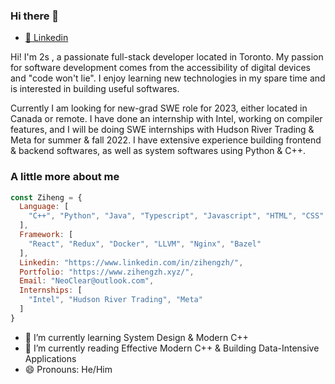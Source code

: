 ### Hi there 👋

- [:handbag: Linkedin](https://www.linkedin.com/in/zihengzh/)

Hi! I'm 2s , a passionate full-stack developer located in Toronto. My passion for software development comes from the accessibility of digital devices and "code won't lie". I enjoy learning new technologies in my spare time and is interested in building useful softwares.

Currently I am looking for new-grad SWE role for 2023, either located in Canada or remote. I have done an internship with Intel, working on compiler features, and I will be doing SWE internships with Hudson River Trading & Meta for summer & fall 2022. I have extensive experience building frontend & backend softwares, as well as system softwares using Python & C++.

### A little more about me

```javascript
const Ziheng = {
  Language: [
    "C++", "Python", "Java", "Typescript", "Javascript", "HTML", "CSS"
  ],
  Framework: [
    "React", "Redux", "Docker", "LLVM", "Nginx", "Bazel"
  ],
  Linkedin: "https://www.linkedin.com/in/zihengzh/",
  Portfolio: "https://www.zihengzh.xyz/",
  Email: "NeoClear@outlook.com",
  Internships: [
    "Intel", "Hudson River Trading", "Meta"
  ]
}
```

- 🌱 I’m currently learning System Design & Modern C++
- 🔭 I’m currently reading Effective Modern C++ & Building Data-Intensive Applications
- 😄 Pronouns: He/Him
